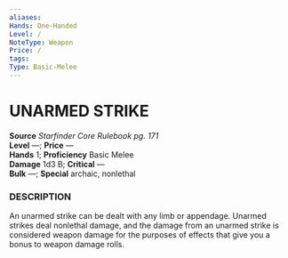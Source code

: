 ```yaml
---
aliases: 
Hands: One-Handed
Level: /
NoteType: Weapon
Price: /
tags: 
Type: Basic-Melee
---
```

# UNARMED STRIKE

**Source** _Starfinder Core Rulebook pg. 171_  
**Level** —; **Price** —  
**Hands** 1; **Proficiency** Basic Melee  
**Damage** 1d3 B; **Critical** —  
**Bulk** —; **Special** archaic, nonlethal

### DESCRIPTION

An unarmed strike can be dealt with any limb or appendage. Unarmed strikes deal nonlethal damage, and the damage from an unarmed strike is considered weapon damage for the purposes of effects that give you a bonus to weapon damage rolls.